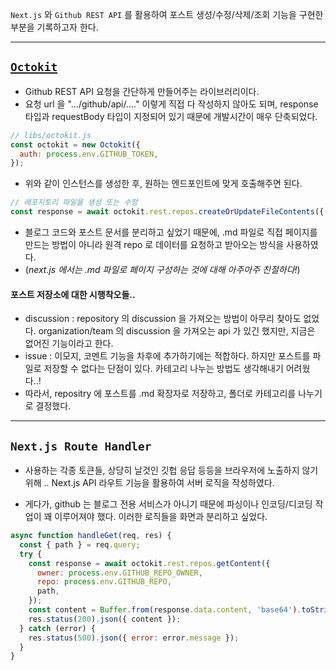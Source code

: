 <!--|tags:Next.js|-->
`Next.js` 와 `Github REST API` 를 활용하여 포스트 생성/수정/삭제/조회 기능을 구현한 부분을 기록하고자 한다.

---

## [`Octokit`](https://docs.github.com/ko/rest/guides/scripting-with-the-rest-api-and-javascript?apiVersion=2022-11-28)

- Github REST API 요청을 간단하게 만들어주는 라이브러리이다.
- 요청 url 을 ".../github/api/...." 이렇게 직접 다 작성하지 않아도 되며, response 타입과 requestBody 타입이 지정되어 있기 때문에 개발시간이 매우 단축되었다.

```js
// libs/octokit.js
const octokit = new Octokit({
  auth: process.env.GITHUB_TOKEN,
});
```

- 위와 같이 인스턴스를 생성한 후, 원하는 엔드포인트에 맞게 호출해주면 된다.

```js
// 레포지토리 파일을 생성 또는 수정
const response = await octokit.rest.repos.createOrUpdateFileContents({...})
```
- 블로그 코드와 포스트 문서를 분리하고 싶었기 때문에, .md 파일로 직접 페이지를 만드는 방법이 아니라 원격 repo 로 데이터를 요청하고 받아오는 방식을 사용하였다. 
- (*next.js 에서는 .md 파일로 페이지 구성하는 것에 대해 아주아주 친절하다!*)

#### 포스트 저장소에 대한 시행착오들..

- discussion : repository 의 discussion 을 가져오는 방법이 아무리 찾아도 없었다. organization/team 의 discussion 을 가져오는 api 가 있긴 했지만, 지금은 없어진 기능이라고 한다.
- issue : 이모지, 코멘트 기능을 차후에 추가하기에는 적합하다. 하지만 포스트를 파일로 저장할 수 없다는 단점이 있다. 카테고리 나누는 방법도 생각해내기 어려웠다..!
- 따라서, repositry 에 포스트를 .md 확장자로 저장하고, 폴더로 카테고리를 나누기로 결정했다. 

---

## `Next.js Route Handler`
 - 사용하는 각종 토큰들, 상당히 날것인 깃헙 응답 등등을 브라우저에 노출하지 않기 위해 .. 
Next.js API 라우트 기능을 활용하여 서버 로직을 작성하였다.

- 게다가, github 는 블로그 전용 서비스가 아니기 때문에 파싱이나 인코딩/디코딩 작업이 꽤 이루어져야 했다. 이러한 로직들을 화면과 분리하고 싶었다.

```js
async function handleGet(req, res) {
  const { path } = req.query;
  try {
    const response = await octokit.rest.repos.getContent({
      owner: process.env.GITHUB_REPO_OWNER,
      repo: process.env.GITHUB_REPO,
      path,
    });
    const content = Buffer.from(response.data.content, 'base64').toString('utf8');
    res.status(200).json({ content });
  } catch (error) {
    res.status(500).json({ error: error.message });
  }
}
```